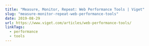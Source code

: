 ```yaml
---
title: "Measure, Monitor, Repeat: Web Performance Tools | Viget"
slug: "measure-monitor-repeat-web-performance-tools"
date: 2019-08-29
url: https://www.viget.com/articles/web-performance-tools/
linkTags:
  - performance
  - tools
---
```

